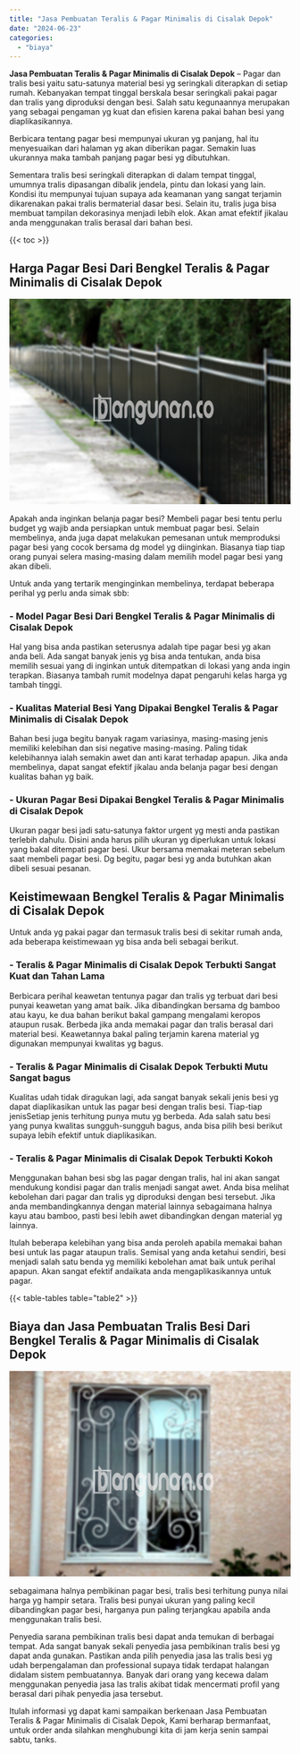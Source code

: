 ```yaml
---
title: "Jasa Pembuatan Teralis & Pagar Minimalis di Cisalak Depok"
date: "2024-06-23"
categories: 
  - "biaya"
---
```


**Jasa Pembuatan Teralis & Pagar Minimalis di Cisalak Depok** – Pagar dan tralis besi yaitu satu-satunya material besi yg seringkali diterapkan di setiap rumah. Kebanyakan tempat tinggal berskala besar seringkali pakai pagar dan tralis yang diproduksi dengan besi. Salah satu kegunaannya merupakan yang sebagai pengaman yg kuat dan efisien karena pakai bahan besi yang diaplikasikannya.

Berbicara tentang pagar besi mempunyai ukuran yg panjang, hal itu menyesuaikan dari halaman yg akan diberikan pagar. Semakin luas ukurannya maka tambah panjang pagar besi yg dibutuhkan.

Sementara tralis besi seringkali diterapkan di dalam tempat tinggal, umumnya tralis dipasangan dibalik jendela, pintu dan lokasi yang lain. Kondisi itu mempunyai tujuan supaya ada keamanan yang sangat terjamin dikarenakan pakai tralis bermaterial dasar besi. Selain itu, tralis juga bisa membuat tampilan dekorasinya menjadi lebih elok. Akan amat efektif jikalau anda menggunakan tralis berasal dari bahan besi.

{{< toc >}}

## Harga Pagar Besi Dari Bengkel Teralis & Pagar Minimalis di Cisalak Depok

![Jasa Pembuatan Teralis & Pagar Minimalis di Cisalak Depok](/images/pagar-minimalis-murah-64.png)

Apakah anda inginkan belanja pagar besi? Membeli pagar besi tentu perlu budget yg wajib anda persiapkan untuk membuat pagar besi. Selain membelinya, anda juga dapat melakukan pemesanan untuk memproduksi pagar besi yang cocok bersama dg model yg diinginkan. Biasanya tiap tiap orang punyai selera masing-masing dalam memilih model pagar besi yang akan dibeli.

Untuk anda yang tertarik menginginkan membelinya, terdapat beberapa perihal yg perlu anda simak sbb:
### \- Model Pagar Besi Dari Bengkel Teralis & Pagar Minimalis di Cisalak Depok

Hal yang bisa anda pastikan seterusnya adalah tipe pagar besi yg akan anda beli. Ada sangat banyak jenis yg bisa anda tentukan, anda bisa memilih sesuai yang di inginkan untuk ditempatkan di lokasi yang anda ingin terapkan. Biasanya tambah rumit modelnya dapat pengaruhi kelas harga yg tambah tinggi.

### \- Kualitas Material Besi Yang Dipakai Bengkel Teralis & Pagar Minimalis di Cisalak Depok

Bahan besi juga begitu banyak ragam variasinya, masing-masing jenis memiliki kelebihan dan sisi negative masing-masing. Paling tidak kelebihannya ialah semakin awet dan anti karat terhadap apapun. Jika anda membelinya, dapat sangat efektif jikalau anda belanja pagar besi dengan kualitas bahan yg baik.

### \- Ukuran Pagar Besi Dipakai Bengkel Teralis & Pagar Minimalis di Cisalak Depok

Ukuran pagar besi jadi satu-satunya faktor urgent yg mesti anda pastikan terlebih dahulu. Disini anda harus pilih ukuran yg diperlukan untuk lokasi yang bakal ditempati pagar besi. Ukur bersama memakai meteran sebelum saat membeli pagar besi. Dg begitu, pagar besi yg anda butuhkan akan dibeli sesuai pesanan.

## Keistimewaan Bengkel Teralis & Pagar Minimalis di Cisalak Depok

Untuk anda yg pakai pagar dan termasuk tralis besi di sekitar rumah anda, ada beberapa keistimewaan yg bisa anda beli sebagai berikut.

### \- Teralis & Pagar Minimalis di Cisalak Depok Terbukti Sangat Kuat dan Tahan Lama

Berbicara perihal keawetan tentunya pagar dan tralis yg terbuat dari besi punyai keawetan yang amat baik. Jika dibandingkan bersama dg bamboo atau kayu, ke dua bahan berikut bakal gampang mengalami keropos ataupun rusak. Berbeda jika anda memakai pagar dan tralis berasal dari material besi. Keawetannya bakal paling terjamin karena material yg digunakan mempunyai kwalitas yg bagus.

### \- Teralis & Pagar Minimalis di Cisalak Depok Terbukti Mutu Sangat bagus

Kualitas udah tidak diragukan lagi, ada sangat banyak sekali jenis besi yg dapat diaplikasikan untuk las pagar besi dengan tralis besi. Tiap-tiap jenisSetiap jenis terhitung punya mutu yg berbeda. Ada salah satu besi yang punya kwalitas sungguh-sungguh bagus, anda bisa pilih besi berikut supaya lebih efektif untuk diaplikasikan.

### \- Teralis & Pagar Minimalis di Cisalak Depok Terbukti Kokoh

Menggunakan bahan besi sbg las pagar dengan tralis, hal ini akan sangat mendukung kondisi pagar dan tralis menjadi sangat awet. Anda bisa melihat kebolehan dari pagar dan tralis yg diproduksi dengan besi tersebut. Jika anda membandingkannya dengan material lainnya sebagaimana halnya kayu atau bamboo, pasti besi lebih awet dibandingkan dengan material yg lainnya.

Itulah beberapa kelebihan yang bisa anda peroleh apabila memakai bahan besi untuk las pagar ataupun tralis. Semisal yang anda ketahui sendiri, besi menjadi salah satu benda yg memiliki kebolehan amat baik untuk perihal apapun. Akan sangat efektif andaikata anda mengaplikasikannya untuk pagar.

{{< table-tables table="table2" >}}

## Biaya dan Jasa Pembuatan Tralis Besi Dari Bengkel Teralis & Pagar Minimalis di Cisalak Depok

![Jasa Pembuatan Teralis & Pagar Minimalis di Cisalak Depok](/images/teralis-minimalis-murah-32.png)

sebagaimana halnya pembikinan pagar besi, tralis besi terhitung punya nilai harga yg hampir setara. Tralis besi punyai ukuran yang paling kecil dibandingkan pagar besi, harganya pun paling terjangkau apabila anda menggunakan tralis besi.

Penyedia sarana pembikinan tralis besi dapat anda temukan di berbagai tempat. Ada sangat banyak sekali penyedia jasa pembikinan tralis besi yg dapat anda gunakan. Pastikan anda pilih penyedia jasa las tralis besi yg udah berpengalaman dan professional supaya tidak terdapat halangan didalam sistem pembuatannya. Banyak dari orang yang kecewa dalam menggunakan penyedia jasa las tralis akibat tidak mencermati profil yang berasal dari pihak penyedia jasa tersebut.

Itulah informasi yg dapat kami sampaikan berkenaan Jasa Pembuatan Teralis & Pagar Minimalis di Cisalak Depok, Kami berharap bermanfaat, untuk order anda silahkan menghubungi kita di jam kerja senin sampai sabtu, tanks.
